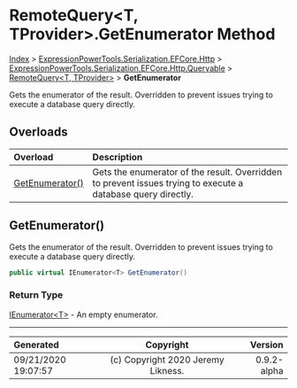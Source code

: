 ﻿# RemoteQuery&lt;T, TProvider>.GetEnumerator Method

[Index](../index.md) > [ExpressionPowerTools.Serialization.EFCore.Http](ExpressionPowerTools.Serialization.EFCore.Http.a.md) > [ExpressionPowerTools.Serialization.EFCore.Http.Queryable](ExpressionPowerTools.Serialization.EFCore.Http.Queryable.n.md) > [RemoteQuery<T, TProvider>](ExpressionPowerTools.Serialization.EFCore.Http.Queryable.RemoteQuery`2.cs.md) > **GetEnumerator**

Gets the enumerator of the result. Overridden to prevent issues trying to execute
            a database query directly.

## Overloads

| Overload | Description |
| :-- | :-- |
| [GetEnumerator()](#getenumerator) | Gets the enumerator of the result. Overridden to prevent issues trying to execute            a database query directly. |
## GetEnumerator()

Gets the enumerator of the result. Overridden to prevent issues trying to execute
            a database query directly.

```csharp
public virtual IEnumerator<T> GetEnumerator()
```

### Return Type

 [IEnumerator&lt;T>](https://docs.microsoft.com/dotnet/api/system.collections.generic.ienumerator-1)  - An empty enumerator.



---

| Generated | Copyright | Version |
| :-- | :-: | --: |
| 09/21/2020 19:07:57 | (c) Copyright 2020 Jeremy Likness. | 0.9.2-alpha |

